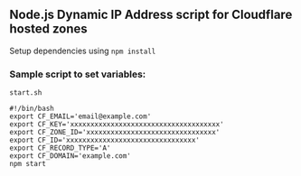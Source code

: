 ## Node.js Dynamic IP Address script for Cloudflare hosted zones

Setup dependencies using `npm install`

### Sample script to set variables:

`start.sh`

```
#!/bin/bash
export CF_EMAIL='email@example.com'
export CF_KEY='xxxxxxxxxxxxxxxxxxxxxxxxxxxxxxxxxxxxx'
export CF_ZONE_ID='xxxxxxxxxxxxxxxxxxxxxxxxxxxxxxxx'
export CF_ID='xxxxxxxxxxxxxxxxxxxxxxxxxxxxxxxx'
export CF_RECORD_TYPE='A'
export CF_DOMAIN='example.com'
npm start
```
